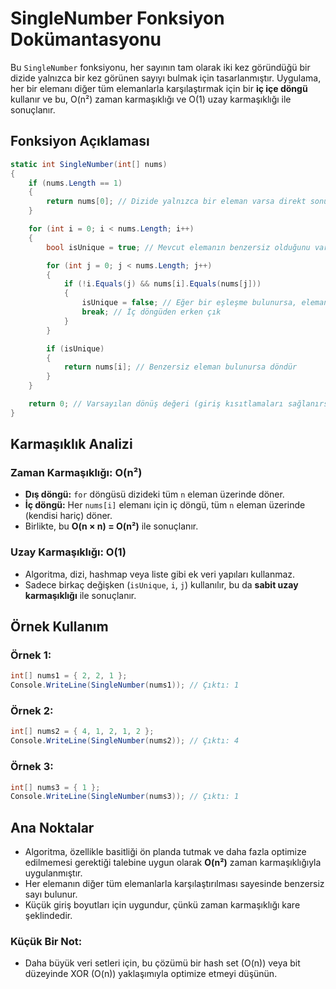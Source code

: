 # SingleNumber Fonksiyon Dokümantasyonu

Bu `SingleNumber` fonksiyonu, her sayının tam olarak iki kez göründüğü bir dizide yalnızca bir kez görünen sayıyı bulmak için tasarlanmıştır. Uygulama, her bir elemanı diğer tüm elemanlarla karşılaştırmak için bir **iç içe döngü** kullanır ve bu, O(n²) zaman karmaşıklığı ve O(1) uzay karmaşıklığı ile sonuçlanır.

## Fonksiyon Açıklaması

```csharp
static int SingleNumber(int[] nums)
{
    if (nums.Length == 1)
    {
        return nums[0]; // Dizide yalnızca bir eleman varsa direkt sonucu döndür
    }

    for (int i = 0; i < nums.Length; i++)
    {
        bool isUnique = true; // Mevcut elemanın benzersiz olduğunu varsay

        for (int j = 0; j < nums.Length; j++)
        {
            if (!i.Equals(j) && nums[i].Equals(nums[j]))
            {
                isUnique = false; // Eğer bir eşleşme bulunursa, eleman benzersiz değildir
                break; // İç döngüden erken çık
            }
        }

        if (isUnique)
        {
            return nums[i]; // Benzersiz eleman bulunursa döndür
        }
    }

    return 0; // Varsayılan dönüş değeri (giriş kısıtlamaları sağlanırsa bu asla ulaşılmaz).
}
```

## Karmaşıklık Analizi

### **Zaman Karmaşıklığı: O(n²)**
- **Dış döngü:** `for` döngüsü dizideki tüm `n` eleman üzerinde döner.
- **İç döngü:** Her `nums[i]` elemanı için iç döngü, tüm `n` eleman üzerinde (kendisi hariç) döner.
- Birlikte, bu **O(n × n) = O(n²)** ile sonuçlanır.

### **Uzay Karmaşıklığı: O(1)**
- Algoritma, dizi, hashmap veya liste gibi ek veri yapıları kullanmaz.
- Sadece birkaç değişken (`isUnique`, `i`, `j`) kullanılır, bu da **sabit uzay karmaşıklığı** ile sonuçlanır.

## Örnek Kullanım

### Örnek 1:
```csharp
int[] nums1 = { 2, 2, 1 };
Console.WriteLine(SingleNumber(nums1)); // Çıktı: 1
```

### Örnek 2:
```csharp
int[] nums2 = { 4, 1, 2, 1, 2 };
Console.WriteLine(SingleNumber(nums2)); // Çıktı: 4
```

### Örnek 3:
```csharp
int[] nums3 = { 1 };
Console.WriteLine(SingleNumber(nums3)); // Çıktı: 1
```

## Ana Noktalar
- Algoritma, özellikle basitliği ön planda tutmak ve daha fazla optimize edilmemesi gerektiği talebine uygun olarak **O(n²)** zaman karmaşıklığıyla uygulanmıştır.
- Her elemanın diğer tüm elemanlarla karşılaştırılması sayesinde benzersiz sayı bulunur.
- Küçük giriş boyutları için uygundur, çünkü zaman karmaşıklığı kare şeklindedir.

### Küçük Bir Not: 
- Daha büyük veri setleri için, bu çözümü bir hash set (O(n)) veya bit düzeyinde XOR (O(n)) yaklaşımıyla optimize etmeyi düşünün.
